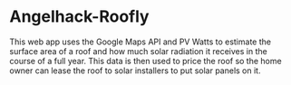 # Angelhack-Roofly


This web app uses the Google Maps API and PV Watts to estimate the surface area of a roof and how much solar radiation it receives in the course of a full year. This data is then used to price the roof so the home owner can lease the roof to solar installers to put solar panels on it.
